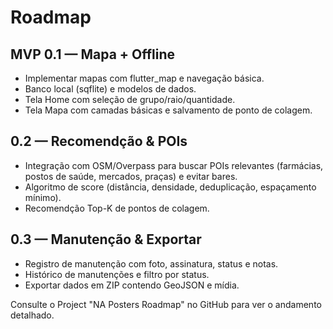 # Roadmap

## MVP 0.1 — Mapa + Offline
- Implementar mapas com flutter_map e navegação básica.
- Banco local (sqflite) e modelos de dados.
- Tela Home com seleção de grupo/raio/quantidade.
- Tela Mapa com camadas básicas e salvamento de ponto de colagem.

## 0.2 — Recomendção & POIs
- Integração com OSM/Overpass para buscar POIs relevantes (farmácias, postos de saúde, mercados, praças) e evitar bares.
- Algoritmo de score (distância, densidade, deduplicação, espaçamento mínimo).
- Recomendção Top-K de pontos de colagem.

## 0.3 — Manutenção & Exportar
- Registro de manutenção com foto, assinatura, status e notas.
- Histórico de manutenções e filtro por status.
- Exportar dados em ZIP contendo GeoJSON e mídia.

Consulte o Project "NA Posters Roadmap" no GitHub para ver o andamento detalhado.

